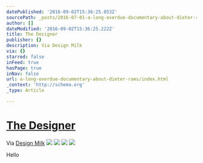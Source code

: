 ```yaml
---
datePublished: '2016-09-02T15:36:25.853Z'
sourcePath: _posts/2016-07-01-a-long-overdue-documentary-about-dieter-rams.md
author: []
dateModified: '2016-09-02T15:36:25.222Z'
title: The Designer
publisher: {}
description: Via Design Milk
via: {}
starred: false
inFeed: true
hasPage: true
inNav: false
url: a-long-overdue-documentary-about-dieter-rams/index.html
_context: 'http://schema.org'
_type: Article

---
```

# [The Designer][0]

Via [Design Milk][1]
![](https://s3-us-west-2.amazonaws.com/the-grid-img/p/1dfa52d91f024522a50372f60b7b3a434844ed1f.jpg)
![](https://s3-us-west-2.amazonaws.com/the-grid-img/p/c57bccbcd8ace674ca56ef0de18add8f695dfad3.jpg)
![](https://s3-us-west-2.amazonaws.com/the-grid-img/p/d93903b6554ebf7575881419e5a1c867bf84a128.jpg)
![](https://s3-us-west-2.amazonaws.com/the-grid-img/p/7f659be791d571954c20605b067dcc48f450adb7.jpg)

Hello

[0]: http://design-milk.com/long-overdue-documentary-dieter-rams/ "Dieter Rams Documentary"
[1]: http://design-milk.com/long-overdue-documentary-dieter-rams/